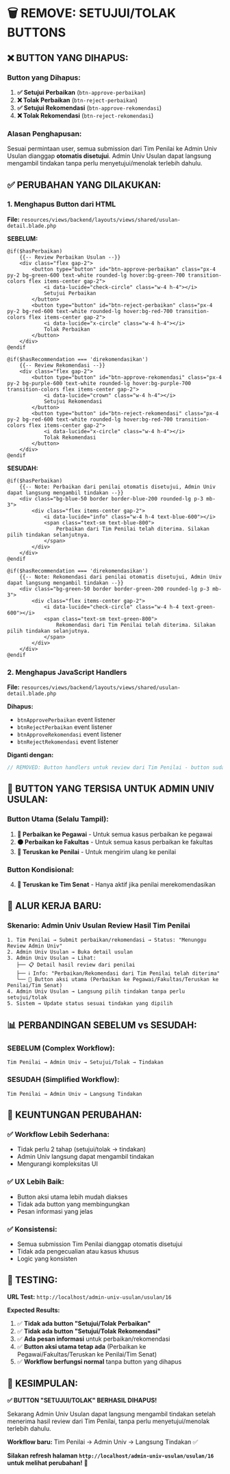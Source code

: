 # 🗑️ REMOVE: SETUJUI/TOLAK BUTTONS

## ❌ **BUTTON YANG DIHAPUS:**

### **Button yang Dihapus:**
1. **✅ Setujui Perbaikan** (`btn-approve-perbaikan`)
2. **❌ Tolak Perbaikan** (`btn-reject-perbaikan`)
3. **✅ Setujui Rekomendasi** (`btn-approve-rekomendasi`)
4. **❌ Tolak Rekomendasi** (`btn-reject-rekomendasi`)

### **Alasan Penghapusan:**
Sesuai permintaan user, semua submission dari Tim Penilai ke Admin Univ Usulan dianggap **otomatis disetujui**. Admin Univ Usulan dapat langsung mengambil tindakan tanpa perlu menyetujui/menolak terlebih dahulu.

## ✅ **PERUBAHAN YANG DILAKUKAN:**

### **1. Menghapus Button dari HTML**
**File:** `resources/views/backend/layouts/views/shared/usulan-detail.blade.php`

**SEBELUM:**
```blade
@if($hasPerbaikan)
    {{-- Review Perbaikan Usulan --}}
    <div class="flex gap-2">
        <button type="button" id="btn-approve-perbaikan" class="px-4 py-2 bg-green-600 text-white rounded-lg hover:bg-green-700 transition-colors flex items-center gap-2">
            <i data-lucide="check-circle" class="w-4 h-4"></i>
            Setujui Perbaikan
        </button>
        <button type="button" id="btn-reject-perbaikan" class="px-4 py-2 bg-red-600 text-white rounded-lg hover:bg-red-700 transition-colors flex items-center gap-2">
            <i data-lucide="x-circle" class="w-4 h-4"></i>
            Tolak Perbaikan
        </button>
    </div>
@endif

@if($hasRecommendation === 'direkomendasikan')
    {{-- Review Rekomendasi --}}
    <div class="flex gap-2">
        <button type="button" id="btn-approve-rekomendasi" class="px-4 py-2 bg-purple-600 text-white rounded-lg hover:bg-purple-700 transition-colors flex items-center gap-2">
            <i data-lucide="crown" class="w-4 h-4"></i>
            Setujui Rekomendasi
        </button>
        <button type="button" id="btn-reject-rekomendasi" class="px-4 py-2 bg-red-600 text-white rounded-lg hover:bg-red-700 transition-colors flex items-center gap-2">
            <i data-lucide="x-circle" class="w-4 h-4"></i>
            Tolak Rekomendasi
        </button>
    </div>
@endif
```

**SESUDAH:**
```blade
@if($hasPerbaikan)
    {{-- Note: Perbaikan dari penilai otomatis disetujui, Admin Univ dapat langsung mengambil tindakan --}}
    <div class="bg-blue-50 border border-blue-200 rounded-lg p-3 mb-3">
        <div class="flex items-center gap-2">
            <i data-lucide="info" class="w-4 h-4 text-blue-600"></i>
            <span class="text-sm text-blue-800">
                Perbaikan dari Tim Penilai telah diterima. Silakan pilih tindakan selanjutnya.
            </span>
        </div>
    </div>
@endif

@if($hasRecommendation === 'direkomendasikan')
    {{-- Note: Rekomendasi dari penilai otomatis disetujui, Admin Univ dapat langsung mengambil tindakan --}}
    <div class="bg-green-50 border border-green-200 rounded-lg p-3 mb-3">
        <div class="flex items-center gap-2">
            <i data-lucide="check-circle" class="w-4 h-4 text-green-600"></i>
            <span class="text-sm text-green-800">
                Rekomendasi dari Tim Penilai telah diterima. Silakan pilih tindakan selanjutnya.
            </span>
        </div>
    </div>
@endif
```

### **2. Menghapus JavaScript Handlers**
**File:** `resources/views/backend/layouts/views/shared/usulan-detail.blade.php`

**Dihapus:**
- `btnApprovePerbaikan` event listener
- `btnRejectPerbaikan` event listener  
- `btnApproveRekomendasi` event listener
- `btnRejectRekomendasi` event listener

**Diganti dengan:**
```javascript
// REMOVED: Button handlers untuk review dari Tim Penilai - button sudah dihapus sesuai permintaan user
```

## 🎯 **BUTTON YANG TERSISA UNTUK ADMIN UNIV USULAN:**

### **Button Utama (Selalu Tampil):**
1. **🔴 Perbaikan ke Pegawai** - Untuk semua kasus perbaikan ke pegawai
2. **🟠 Perbaikan ke Fakultas** - Untuk semua kasus perbaikan ke fakultas
3. **🔵 Teruskan ke Penilai** - Untuk mengirim ulang ke penilai

### **Button Kondisional:**
4. **👑 Teruskan ke Tim Senat** - Hanya aktif jika penilai merekomendasikan

## 🔄 **ALUR KERJA BARU:**

### **Skenario: Admin Univ Usulan Review Hasil Tim Penilai**
```
1. Tim Penilai → Submit perbaikan/rekomendasi → Status: "Menunggu Review Admin Univ"
2. Admin Univ Usulan → Buka detail usulan
3. Admin Univ Usulan → Lihat:
   ├── 📋 Detail hasil review dari penilai
   ├── ℹ️ Info: "Perbaikan/Rekomendasi dari Tim Penilai telah diterima"
   └── 🎯 Button aksi utama (Perbaikan ke Pegawai/Fakultas/Teruskan ke Penilai/Tim Senat)
4. Admin Univ Usulan → Langsung pilih tindakan tanpa perlu setujui/tolak
5. Sistem → Update status sesuai tindakan yang dipilih
```

## 📊 **PERBANDINGAN SEBELUM vs SESUDAH:**

### **SEBELUM (Complex Workflow):**
```
Tim Penilai → Admin Univ → Setujui/Tolak → Tindakan
```

### **SESUDAH (Simplified Workflow):**
```
Tim Penilai → Admin Univ → Langsung Tindakan
```

## 🎉 **KEUNTUNGAN PERUBAHAN:**

### **✅ Workflow Lebih Sederhana:**
- Tidak perlu 2 tahap (setujui/tolak → tindakan)
- Admin Univ langsung dapat mengambil tindakan
- Mengurangi kompleksitas UI

### **✅ UX Lebih Baik:**
- Button aksi utama lebih mudah diakses
- Tidak ada button yang membingungkan
- Pesan informasi yang jelas

### **✅ Konsistensi:**
- Semua submission Tim Penilai dianggap otomatis disetujui
- Tidak ada pengecualian atau kasus khusus
- Logic yang konsisten

## 🧪 **TESTING:**

**URL Test:** `http://localhost/admin-univ-usulan/usulan/16`

**Expected Results:**
1. ✅ **Tidak ada button "Setujui/Tolak Perbaikan"**
2. ✅ **Tidak ada button "Setujui/Tolak Rekomendasi"**
3. ✅ **Ada pesan informasi** untuk perbaikan/rekomendasi
4. ✅ **Button aksi utama tetap ada** (Perbaikan ke Pegawai/Fakultas/Teruskan ke Penilai/Tim Senat)
5. ✅ **Workflow berfungsi normal** tanpa button yang dihapus

## 🎯 **KESIMPULAN:**

**✅ BUTTON "SETUJUI/TOLAK" BERHASIL DIHAPUS!**

Sekarang Admin Univ Usulan dapat langsung mengambil tindakan setelah menerima hasil review dari Tim Penilai, tanpa perlu menyetujui/menolak terlebih dahulu.

**Workflow baru:** Tim Penilai → Admin Univ → Langsung Tindakan ✅

**Silakan refresh halaman `http://localhost/admin-univ-usulan/usulan/16` untuk melihat perubahan!** 🎯
